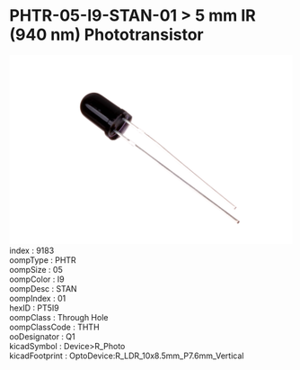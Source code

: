 # PHTR-05-I9-STAN-01 > 5 mm IR (940 nm) Phototransistor  
![5 mm IR (940 nm) Phototransistor](image.jpg)  
index : 9183  
oompType : PHTR  
oompSize : 05  
oompColor : I9  
oompDesc : STAN  
oompIndex : 01  
hexID : PT5I9  
oompClass : Through Hole  
oompClassCode : THTH  
ooDesignator : Q1  
kicadSymbol : Device>R_Photo  
kicadFootprint : OptoDevice:R_LDR_10x8.5mm_P7.6mm_Vertical  
